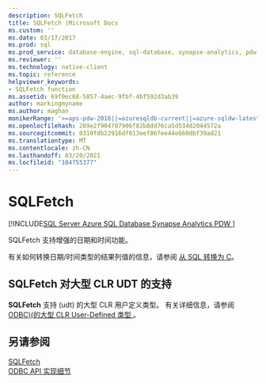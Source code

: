 ```yaml
---
description: SQLFetch
title: SQLFetch |Microsoft Docs
ms.custom: ''
ms.date: 03/17/2017
ms.prod: sql
ms.prod_service: database-engine, sql-database, synapse-analytics, pdw
ms.reviewer: ''
ms.technology: native-client
ms.topic: reference
helpviewer_keywords:
- SQLFetch function
ms.assetid: 69f0ec68-5857-4aec-9fbf-4bf592d3ab39
author: markingmyname
ms.author: maghan
monikerRange: '>=aps-pdw-2016||=azuresqldb-current||=azure-sqldw-latest||>=sql-server-2016||>=sql-server-linux-2017||=azuresqldb-mi-current'
ms.openlocfilehash: 289e2f904707906f82b8dd76ca5d534d2044572a
ms.sourcegitcommit: 0310fdb22916df013eef86fee44e660dbf39ad21
ms.translationtype: MT
ms.contentlocale: zh-CN
ms.lasthandoff: 03/20/2021
ms.locfileid: "104755377"
---
```

# <a name="sqlfetch"></a>SQLFetch
[!INCLUDE[SQL Server Azure SQL Database Synapse Analytics PDW ](../../includes/applies-to-version/sql-asdb-asdbmi-asa-pdw.md)]

  SQLFetch 支持增强的日期和时间功能。  
  
 有关如何转换日期/时间类型的结果列值的信息，请参阅 [从 SQL 转换为 C](../../relational-databases/native-client-odbc-date-time/datetime-data-type-conversions-from-sql-to-c.md)。  
  
## <a name="sqlfetch-support-for-large-clr-udts"></a>SQLFetch 对大型 CLR UDT 的支持  
 **SQLFetch** 支持 (udt) 的大型 CLR 用户定义类型。 有关详细信息，请参阅 [ODBC&#41;&#40;的大型 CLR User-Defined 类型 ](../../relational-databases/native-client/odbc/large-clr-user-defined-types-odbc.md)。  
  
## <a name="see-also"></a>另请参阅  
 [SQLFetch](../../odbc/reference/syntax/sqlfetch-function.md)   
 [ODBC API 实现细节](../../relational-databases/native-client-odbc-api/odbc-api-implementation-details.md)  
  
